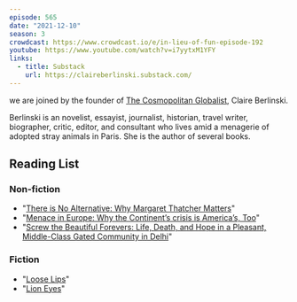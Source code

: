```yaml
---
episode: 565
date: "2021-12-10"
season: 3
crowdcast: https://www.crowdcast.io/e/in-lieu-of-fun-episode-192
youtube: https://www.youtube.com/watch?v=i7yytxM1YFY
links:
  - title: Substack
    url: https://claireberlinski.substack.com/
---
```

we are joined by the founder of [The Cosmopolitan Globalist][sub], Claire Berlinski.

Berlinski is an novelist, essayist, journalist, historian, travel writer, biographer, critic, editor, and consultant who lives amid a menagerie of adopted stray animals in Paris. She is the author of several books.

## Reading List

### Non-fiction

- "[There is No Alternative: Why Margaret Thatcher Matters][book1]"
- "[Menace in Europe: Why the Continent’s crisis is America’s, Too][book2]"
- "[Screw the Beautiful Forevers: Life, Death, and Hope in a Pleasant, Middle-Class Gated Community in Delhi][book3]"

### Fiction

- "[Loose Lips][book4]"
- "[Lion Eyes][book5]"

[sub]: https://claireberlinski.substack.com/
[book1]: https://www.basicbooks.com/titles/claire-berlinski/there-is-no-alternative/9780465031214/
[book2]: https://en.wikipedia.org/wiki/Menace_in_Europe
[book3]: https://www.amazon.com/Screw-Beautiful-Forevers-Middle-Class-Community-ebook/dp/B01EC7GV7W
[book4]: https://www.amazon.com/Loose-Lips-Claire-Berlinski/dp/0375509089/ref=la_B001HD1R06_1_4?s=books&ie=UTF8&qid=1490757652&sr=1-4
[book5]: https://www.amazon.com/Lion-Eyes-Novel-Claire-Berlinski/dp/0345476174/ref=la_B001HD1R06_1_1_twi_pap_2?s=books&ie=UTF8&qid=1490757652&sr=1-1
